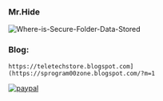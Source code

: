 ### Mr.Hide

![Where-is-Secure-Folder-Data-Stored](https://github.com/sunnamsriram1/Mr.Hide/assets/59051820/f7e878ad-cca4-4590-9f1a-4456f51856de)



### Blog: 
``` https://teletechstore.blogspot.com](https://sprogram00zone.blogspot.com/?m=1 ``` 

[![paypal](https://www.paypalobjects.com/en_US/i/btn/btn_donateCC_LG.gif)](https://paypal.me/Sunnam01ram)

